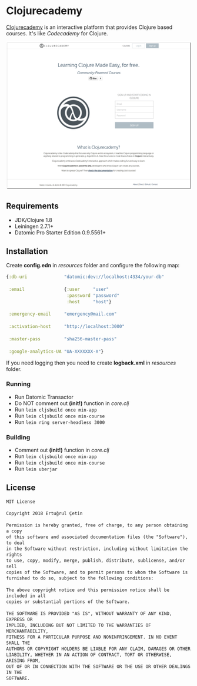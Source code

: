 # Clojurecademy

[Clojurecademy](https://clojurecademy.com/) is an interactive platform that provides Clojure based courses. It's like _Codecademy_ for Clojure.


![Clojurecademy Homepage](/home.png)

## Requirements

* JDK/Clojure 1.8
* Leiningen 2.7.1+
* Datomic Pro Starter Edition 0.9.5561+

## Installation

Create __config.edn__ in _resources_ folder and configure the following map:

```clojure
{:db-uri              "datomic:dev://localhost:4334/your-db"

 :email               {:user     "user"
                       :password "password"
                       :host     "host"}

 :emergency-email     "emergency@mail.com"

 :activation-host     "http://localhost:3000"

 :master-pass         "sha256-master-pass"

 :google-analytics-UA "UA-XXXXXXX-X"}
```

 If you need logging then you need to create __logback.xml__ in _resources_ folder.

### Running

* Run Datomic Transactor
* Do NOT comment out __(init!)__ function in _core.clj_
* Run `lein cljsbuild once min-app`
* Run `lein cljsbuild once min-course`
* Run `lein ring server-headless 3000`

### Building

* Comment out __(init!)__ function in _core.clj_
* Run `lein cljsbuild once min-app`
* Run `lein cljsbuild once min-course`
* Run `lein uberjar`

## License

```
MIT License

Copyright 2018 Ertuğrul Çetin

Permission is hereby granted, free of charge, to any person obtaining a copy
of this software and associated documentation files (the "Software"), to deal
in the Software without restriction, including without limitation the rights
to use, copy, modify, merge, publish, distribute, sublicense, and/or sell
copies of the Software, and to permit persons to whom the Software is
furnished to do so, subject to the following conditions:

The above copyright notice and this permission notice shall be included in all
copies or substantial portions of the Software.

THE SOFTWARE IS PROVIDED "AS IS", WITHOUT WARRANTY OF ANY KIND, EXPRESS OR
IMPLIED, INCLUDING BUT NOT LIMITED TO THE WARRANTIES OF MERCHANTABILITY,
FITNESS FOR A PARTICULAR PURPOSE AND NONINFRINGEMENT. IN NO EVENT SHALL THE
AUTHORS OR COPYRIGHT HOLDERS BE LIABLE FOR ANY CLAIM, DAMAGES OR OTHER
LIABILITY, WHETHER IN AN ACTION OF CONTRACT, TORT OR OTHERWISE, ARISING FROM,
OUT OF OR IN CONNECTION WITH THE SOFTWARE OR THE USE OR OTHER DEALINGS IN THE
SOFTWARE.
```
